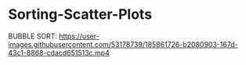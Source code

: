 # Sorting-Scatter-Plots

BUBBLE SORT:
https://user-images.githubusercontent.com/53178739/185861726-b2080903-167d-43c1-8868-cdacd651513c.mp4

